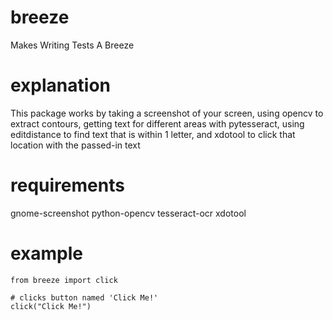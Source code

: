 # breeze
Makes Writing Tests A Breeze

# explanation
This package works by taking a screenshot of your screen, using opencv to extract contours, getting text for different areas with pytesseract, using editdistance to find text that is within 1 letter, and xdotool to click that location with the passed-in text


# requirements
gnome-screenshot
python-opencv
tesseract-ocr
xdotool

# example
```
from breeze import click

# clicks button named 'Click Me!'
click("Click Me!")
```
